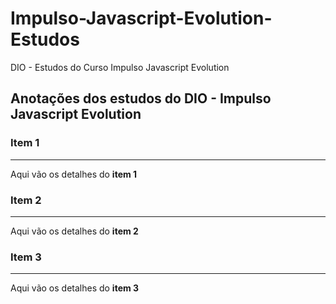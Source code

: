 # Impulso-Javascript-Evolution-Estudos
DIO - Estudos do Curso Impulso Javascript Evolution 


## Anotações dos estudos do DIO - Impulso Javascript Evolution

### Item 1
----------
Aqui vão os detalhes do **item 1**
   
### Item 2
----------
Aqui vão os detalhes do **item 2**
   
### Item 3
----------
Aqui vão os detalhes do **item 3**
